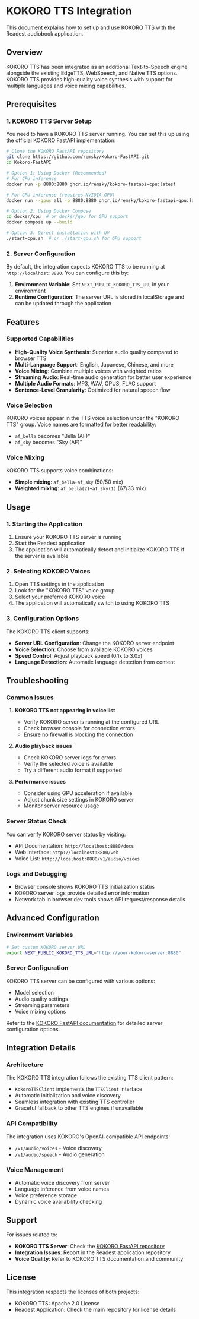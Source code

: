 # KOKORO TTS Integration

This document explains how to set up and use KOKORO TTS with the Readest audiobook application.

## Overview

KOKORO TTS has been integrated as an additional Text-to-Speech engine alongside the existing EdgeTTS, WebSpeech, and Native TTS options. KOKORO TTS provides high-quality voice synthesis with support for multiple languages and voice mixing capabilities.

## Prerequisites

### 1. KOKORO TTS Server Setup

You need to have a KOKORO TTS server running. You can set this up using the official KOKORO FastAPI implementation:

```bash
# Clone the KOKORO FastAPI repository
git clone https://github.com/remsky/Kokoro-FastAPI.git
cd Kokoro-FastAPI

# Option 1: Using Docker (Recommended)
# For CPU inference
docker run -p 8880:8880 ghcr.io/remsky/kokoro-fastapi-cpu:latest

# For GPU inference (requires NVIDIA GPU)
docker run --gpus all -p 8880:8880 ghcr.io/remsky/kokoro-fastapi-gpu:latest

# Option 2: Using Docker Compose
cd docker/cpu  # or docker/gpu for GPU support
docker compose up --build

# Option 3: Direct installation with UV
./start-cpu.sh  # or ./start-gpu.sh for GPU support
```

### 2. Server Configuration

By default, the integration expects KOKORO TTS to be running at `http://localhost:8880`. You can configure this by:

1. **Environment Variable**: Set `NEXT_PUBLIC_KOKORO_TTS_URL` in your environment
2. **Runtime Configuration**: The server URL is stored in localStorage and can be updated through the application

## Features

### Supported Capabilities

- **High-Quality Voice Synthesis**: Superior audio quality compared to browser TTS
- **Multi-Language Support**: English, Japanese, Chinese, and more
- **Voice Mixing**: Combine multiple voices with weighted ratios
- **Streaming Audio**: Real-time audio generation for better user experience
- **Multiple Audio Formats**: MP3, WAV, OPUS, FLAC support
- **Sentence-Level Granularity**: Optimized for natural speech flow

### Voice Selection

KOKORO voices appear in the TTS voice selection under the "KOKORO TTS" group. Voice names are formatted for better readability:
- `af_bella` becomes "Bella (AF)"
- `af_sky` becomes "Sky (AF)"

### Voice Mixing

KOKORO TTS supports voice combinations:
- **Simple mixing**: `af_bella+af_sky` (50/50 mix)
- **Weighted mixing**: `af_bella(2)+af_sky(1)` (67/33 mix)

## Usage

### 1. Starting the Application

1. Ensure your KOKORO TTS server is running
2. Start the Readest application
3. The application will automatically detect and initialize KOKORO TTS if the server is available

### 2. Selecting KOKORO Voices

1. Open TTS settings in the application
2. Look for the "KOKORO TTS" voice group
3. Select your preferred KOKORO voice
4. The application will automatically switch to using KOKORO TTS

### 3. Configuration Options

The KOKORO TTS client supports:
- **Server URL Configuration**: Change the KOKORO server endpoint
- **Voice Selection**: Choose from available KOKORO voices
- **Speed Control**: Adjust playback speed (0.1x to 3.0x)
- **Language Detection**: Automatic language detection from content

## Troubleshooting

### Common Issues

1. **KOKORO TTS not appearing in voice list**
   - Verify KOKORO server is running at the configured URL
   - Check browser console for connection errors
   - Ensure no firewall is blocking the connection

2. **Audio playback issues**
   - Check KOKORO server logs for errors
   - Verify the selected voice is available
   - Try a different audio format if supported

3. **Performance issues**
   - Consider using GPU acceleration if available
   - Adjust chunk size settings in KOKORO server
   - Monitor server resource usage

### Server Status Check

You can verify KOKORO server status by visiting:
- API Documentation: `http://localhost:8880/docs`
- Web Interface: `http://localhost:8880/web`
- Voice List: `http://localhost:8880/v1/audio/voices`

### Logs and Debugging

- Browser console shows KOKORO TTS initialization status
- KOKORO server logs provide detailed error information
- Network tab in browser dev tools shows API request/response details

## Advanced Configuration

### Environment Variables

```bash
# Set custom KOKORO server URL
export NEXT_PUBLIC_KOKORO_TTS_URL="http://your-kokoro-server:8880"
```

### Server Configuration

KOKORO TTS server can be configured with various options:
- Model selection
- Audio quality settings
- Streaming parameters
- Voice mixing options

Refer to the [KOKORO FastAPI documentation](https://github.com/remsky/Kokoro-FastAPI) for detailed server configuration options.

## Integration Details

### Architecture

The KOKORO TTS integration follows the existing TTS client pattern:
- `KokoroTTSClient` implements the `TTSClient` interface
- Automatic initialization and voice discovery
- Seamless integration with existing TTS controller
- Graceful fallback to other TTS engines if unavailable

### API Compatibility

The integration uses KOKORO's OpenAI-compatible API endpoints:
- `/v1/audio/voices` - Voice discovery
- `/v1/audio/speech` - Audio generation

### Voice Management

- Automatic voice discovery from server
- Language inference from voice names
- Voice preference storage
- Dynamic voice availability checking

## Support

For issues related to:
- **KOKORO TTS Server**: Check the [KOKORO FastAPI repository](https://github.com/remsky/Kokoro-FastAPI)
- **Integration Issues**: Report in the Readest application repository
- **Voice Quality**: Refer to KOKORO TTS documentation and community

## License

This integration respects the licenses of both projects:
- KOKORO TTS: Apache 2.0 License
- Readest Application: Check the main repository for license details
